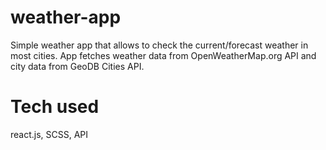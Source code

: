 # weather-app

Simple weather app that allows to check the current/forecast weather in most cities. App fetches weather data from OpenWeatherMap.org API and city data from GeoDB Cities API.

# Tech used

react.js, SCSS, API
